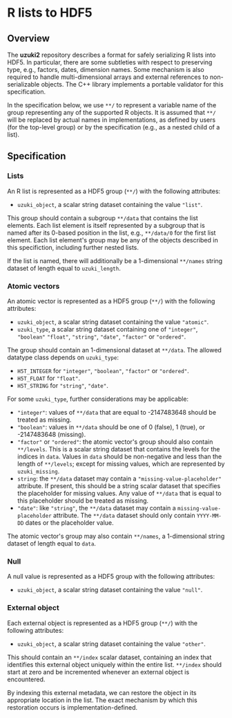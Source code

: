 # R lists to HDF5

## Overview

The **uzuki2** repository describes a format for safely serializing R lists into HDF5.
In particular, there are some subtleties with respect to preserving type, e.g., factors, dates, dimension names.
Some mechanism is also required to handle multi-dimensional arrays and external references to non-serializable objects.
The C++ library implements a portable validator for this specification. 

In the specification below, we use `**/` to represent a variable name of the group representing any of the supported R objects.
It is assumed that `**/` will be replaced by actual names in implementations,
as defined by users (for the top-level group) or by the specification (e.g., as a nested child of a list).

## Specification

### Lists

An R list is represented as a HDF5 group (`**/`) with the following attributes:

- `uzuki_object`, a scalar string dataset containing the value `"list"`.

This group should contain a subgroup `**/data` that contains the list elements.
Each list element is itself represented by a subgroup that is named after its 0-based position in the list, e.g., `**/data/0` for the first list element.
Each list element's group may be any of the objects described in this specifiction, including further nested lists.

If the list is named, there will additionally be a 1-dimensional `**/names` string dataset of length equal to `uzuki_length`.

### Atomic vectors

An atomic vector is represented as a HDF5 group (`**/`) with the following attributes:

- `uzuki_object`, a scalar string dataset containing the value `"atomic"`.
- `uzuki_type`, a scalar string dataset containing one of `"integer"`, `"boolean"` `"float"`, `"string"`, `"date"`, `"factor"` or `"ordered"`.

The group should contain an 1-dimensional dataset at `**/data`.
The allowed datatype class depends on `uzuki_type`:

- `H5T_INTEGER` for `"integer"`, `"boolean"`, `"factor"` or `"ordered"`.
- `H5T_FLOAT` for `"float"`.
- `H5T_STRING` for `"string"`, `"date"`.

For some `uzuki_type`, further considerations may be applicable:

- `"integer"`: values of `**/data` that are equal to -2147483648 should be treated as missing.
- `"boolean"`: values in `**/data` should be one of 0 (false), 1 (true), or -2147483648 (missing).
- `"factor"` or `"ordered"`: the atomic vector's group should also contain `**/levels`.
  This is a scalar string dataset that contains the levels for the indices in `data`.
  Values in `data` should be non-negative and less than the length of `**/levels`;
  except for missing values, which are represented by `uzuki_missing`.
- `string`: the `**/data` dataset may contain a `"missing-value-placeholder"` attribute.
  If present, this should be a string scalar dataset that specifies the placeholder for missing values.
  Any value of `**/data` that is equal to this placeholder should be treated as missing.
- `"date"`: like `"string"`, the `**/data` dataset may contain a `missing-value-placeholder` attribute.
  The `**/data` dataset should only contain `YYYY-MM-DD` dates or the placeholder value.

The atomic vector's group may also contain `**/names`, a 1-dimensional string dataset of length equal to `data`.

### Null

A null value is represented as a HDF5 group with the following attributes:

- `uzuki_object`, a scalar string dataset containing the value `"null"`.

### External object

Each external object is represented as a HDF5 group (`**/`) with the following attributes:

- `uzuki_object`, a scalar string dataset containing the value `"other"`.

This should contain an `**/index` scalar dataset, containing an index that identifies this external object uniquely within the entire list.
`**/index` should start at zero and be incremented whenever an external object is encountered. 

By indexing this external metadata, we can restore the object in its appropriate location in the list.
The exact mechanism by which this restoration occurs is implementation-defined.
